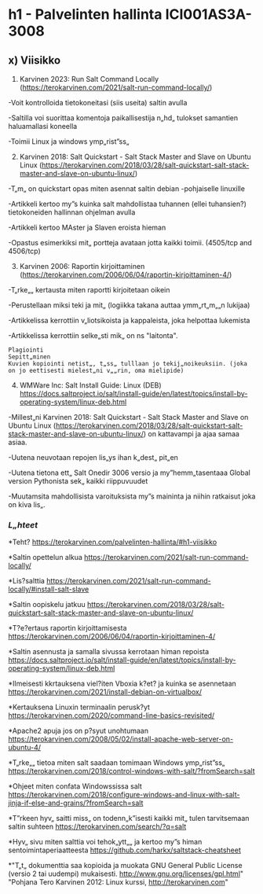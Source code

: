 # h1 - Palvelinten hallinta ICI001AS3A-3008

## x) Viisikko



1. Karvinen 2023: Run Salt Command Locally (https://terokarvinen.com/2021/salt-run-command-locally/)

-Voit kontrolloida tietokoneitasi (siis useita) saltin avulla

-Saltilla voi suorittaa komentoja paikallisestija n„hd„ tulokset samantien haluamallasi koneella

-Toimii Linux ja windows ymp„rist”ss„



2. Karvinen 2018: Salt Quickstart - Salt Stack Master and Slave on Ubuntu Linux (https://terokarvinen.com/2018/03/28/salt-quickstart-salt-stack-master-and-slave-on-ubuntu-linux/)

-T„m„ on quickstart opas miten asennat saltin debian -pohjaiselle linuxille

-Artikkeli kertoo my”s kuinka salt mahdollistaa tuhannen (ellei tuhansien?) tietokoneiden hallinnan ohjelman avulla

-Artikkeli kertoo MAster ja Slaven eroista hieman

-Opastus esimerkiksi mit„ portteja avataan jotta kaikki toimii. (4505/tcp and 4506/tcp)



3. Karvinen 2006: Raportin kirjoittaminen (https://terokarvinen.com/2006/06/04/raportin-kirjoittaminen-4/)

-T„rke„„ kertausta miten raportti kirjoitetaan oikein

-Perustellaan miksi teki ja mit„ (logiikka takana auttaa ymm„rt„m„„n lukijaa)

-Artikkelissa kerrottiin v„liotsikoista ja kappaleista, joka helpottaa lukemista

-Artikkelissa kerrottiin selke„sti mik„ on ns "laitonta".

	Plagiointi
	Sepitt„minen
	Kuvien kopiointi netist„, t„ss„ tulllaan jo tekij„noikeuksiin. (joka on jo eettisesti mielest„ni v„„rin, oma mielipide)
	
	
4. WMWare Inc: Salt Install Guide: Linux (DEB) https://docs.saltproject.io/salt/install-guide/en/latest/topics/install-by-operating-system/linux-deb.html

-Millest„ni  Karvinen 2018: Salt Quickstart - Salt Stack Master and Slave on Ubuntu Linux (https://terokarvinen.com/2018/03/28/salt-quickstart-salt-stack-master-and-slave-on-ubuntu-linux/) on kattavampi ja ajaa samaa asiaa. 

-Uutena neuvotaan repojen lis„ys ihan k„dest„ pit„en

-Uutena tietona ett„ Salt Onedir 3006 versio ja my”hemm„tasentaaa Global version Pythonista sek„ kaikki riippuvuudet

-Muutamsita mahdollisista varoituksista my”s maininta ja niihin ratkaisut joka on kiva lis„.




























### _L„hteet_

*Teht? https://terokarvinen.com/palvelinten-hallinta/#h1-viisikko

*Saltin opettelun alkua https://terokarvinen.com/2021/salt-run-command-locally/

*Lis?salttia https://terokarvinen.com/2021/salt-run-command-locally/#install-salt-slave

*Saltin oopiskelu jatkuu https://terokarvinen.com/2018/03/28/salt-quickstart-salt-stack-master-and-slave-on-ubuntu-linux/

*T?e?ertaus raportin kirjoittamisesta https://terokarvinen.com/2006/06/04/raportin-kirjoittaminen-4/

*Saltin asennusta ja samalla sivussa kerrotaan himan repoista https://docs.saltproject.io/salt/install-guide/en/latest/topics/install-by-operating-system/linux-deb.html

*Ilmeisesti kkrtauksena viel?iten Vboxia k?et?   ja kuinka se asennetaan https://terokarvinen.com/2021/install-debian-on-virtualbox/

*Kertauksena Linuxin terminaalin perusk?yt https://terokarvinen.com/2020/command-line-basics-revisited/

*Apache2 apuja jos on p?syut unohtumaan https://terokarvinen.com/2008/05/02/install-apache-web-server-on-ubuntu-4/

*T„rke„„ tietoa miten salt saadaan tomimaan Windows ymp„rist”ss„ https://terokarvinen.com/2018/control-windows-with-salt/?fromSearch=salt

*Ohjeet miten confata Windowssissa salt https://terokarvinen.com/2018/configure-windows-and-linux-with-salt-jinja-if-else-and-grains/?fromSearch=salt

*T”rkeen hyv„ saitti miss„ on todenn„k”isesti kaikki mit„ tulen tarvitsemaan saltin suhteen https://terokarvinen.com/search/?q=salt

*Hyv„ sivu miten salttia voi tehok„ytt„„ ja kertoo my”s himan sentoimintaperiaatteesta https://github.com/harkx/saltstack-cheatsheet

*"T„t„ dokumenttia saa kopioida ja muokata GNU General Public License (versio 2 tai uudempi) mukaisesti. http://www.gnu.org/licenses/gpl.html"
"Pohjana Tero Karvinen 2012: Linux kurssi, http://terokarvinen.com"
